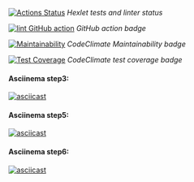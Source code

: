 [![Actions Status](https://github.com/Serggi0/python-project-lvl2/workflows/hexlet-check/badge.svg)](https://github.com/Serggi0/python-project-lvl2/actions) *Hexlet tests and linter status*

[![lint GitHub action](https://github.com/Serggi0/python-project-lvl2/workflows/lint%20GitHub%20action/badge.svg)](https://github.com/Serggi0/python-project-lvl2/actions)   *GitHub action badge*

<!-- [! [Статус действий YourActionName] (https://github.com/ { userName } / { repoName } / workflows / { workflowName } /badge.svg)] (https://github.com/ { userName } / { repoName } / action) -->

[![Maintainability](https://api.codeclimate.com/v1/badges/15ac7f5ffc55c0d8f277/maintainability)](https://codeclimate.com/github/Serggi0/python-project-lvl2/maintainability)  *CodeClimate Maintainability badge*

[![Test Coverage](https://api.codeclimate.com/v1/badges/15ac7f5ffc55c0d8f277/test_coverage)](https://codeclimate.com/github/Serggi0/python-project-lvl2/test_coverage)  *CodeClimate test coverage badge*

#### Asciinema step3:
[![asciicast](https://asciinema.org/a/392399.svg)](https://asciinema.org/a/392399)

#### Asciinema step5:
[![asciicast](https://asciinema.org/a/398291.svg)](https://asciinema.org/a/398291)

#### Asciinema step6:
[![asciicast](https://asciinema.org/a/nujAYVNGF9pzdYcK9hveplDFY.svg)](https://asciinema.org/a/nujAYVNGF9pzdYcK9hveplDFY)